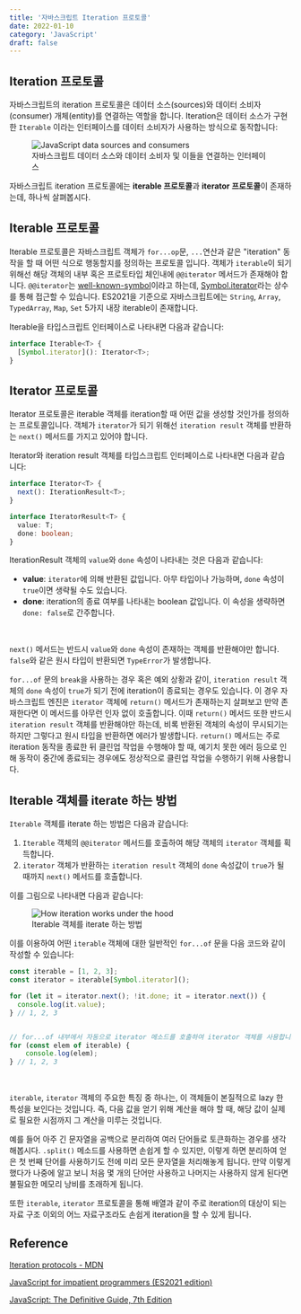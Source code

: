 ```yaml
---
title: '자바스크립트 Iteration 프로토콜'
date: 2022-01-10
category: 'JavaScript'
draft: false
---
```


## Iteration 프로토콜

자바스크립트의 iteration 프로토콜은 데이터 소스(sources)와 데이터 소비자(consumer) 개체(entity)를 연결하는 역할을 합니다. Iteration은 데이터 소스가 구현한 `Iterable` 이라는 인터페이스를 데이터 소비자가 사용하는 방식으로 동작합니다:

<figure>
    <img src="https://cdn.jsdelivr.net/gh/jaehyeon48/jaehyeon48.github.io@master/assets/images/javascript/iterator-protocol/data-sources-and-consumers.png" alt="JavaScript data sources and consumers">
    <figcaption>자바스크립트 데이터 소스와 데이터 소비자 및 이들을 연결하는 인터페이스</figcaption>
</figure>

자바스크립트 iteration 프로토콜에는 **iterable 프로토콜**과 **iterator 프로토콜**이 존재하는데, 하나씩 살펴봅시다.

## Iterable 프로토콜

Iterable 프로토콜은 자바스크립트 객체가 `for...op`문, `...`연산과 같은 "iteration" 동작을 할 때 어떤 식으로 행동할지를 정의하는 프로토콜 입니다. 객체가 `iterable`이 되기 위해선 해당 객체의 내부 혹은 프로토타입 체인내에 `@@iterator` 메서드가 존재해야 합니다. `@@iterator`는 [well-known-symbol](https://tc39.es/ecma262/#sec-well-known-symbols)이라고 하는데, [Symbol.iterator](https://developer.mozilla.org/en-US/docs/Web/JavaScript/Reference/Global_Objects/Symbol/iterator)라는 상수를 통해 접근할 수 있습니다. ES2021을 기준으로 자바스크립트에는 `String`, `Array`, `TypedArray`, `Map`, `Set` 5가지 내장 iterable이 존재합니다.

Iterable을 타입스크립트 인터페이스로 나타내면 다음과 같습니다:

```ts
interface Iterable<T> {
  [Symbol.iterator](): Iterator<T>;
}
```

## Iterator 프로토콜

Iterator 프로토콜은 iterable 객체를 iteration할 때 어떤 값을 생성할 것인가를 정의하는 프로토콜입니다. 객체가 `iterator`가 되기 위해선 `iteration result` 객체를 반환하는 `next()` 메서드를 가지고 있어야 합니다.

Iterator와 iteration result 객체를 타입스크립트 인터페이스로 나타내면 다음과 같습니다:

```ts
interface Iterator<T> {
  next(): IterationResult<T>;
}

interface IteratorResult<T> {
  value: T;
  done: boolean;
}
```

IterationResult 객체의 `value`와 `done` 속성이 나타내는 것은 다음과 같습니다:

- **value**: `iterator`에 의해 반환된 값입니다. 아무 타입이나 가능하며, `done` 속성이 `true`이면 생략될 수도 있습니다.
- **done**: iteration의 종료 여부를 나타내는 boolean 값입니다. 이 속성을 생략하면 `done: false`로 간주합니다.

<br />

`next()` 메서드는 반드시 `value`와 `done` 속성이 존재하는 객체를 반환해야만 합니다. `false`와 같은 원시 타입이 반환되면 `TypeError`가 발생합니다.

`for...of` 문의 `break`을 사용하는 경우 혹은 예외 상황과 같이, `iteration result` 객체의 `done` 속성이 `true`가 되기 전에 iteration이 종료되는 경우도 있습니다. 이 경우 자바스크립트 엔진은 `iterator` 객체에 `return()` 메서드가 존재하는지 살펴보고 만약 존재한다면 이 메서드를 아무런 인자 없이 호출합니다. 이때 `return()` 메서드 또한 반드시 `iteration result` 객체를 반환해야만 하는데, 비록 반환된 객체의 속성이 무시되기는 하지만 그렇다고 원시 타입을 반환하면 에러가 발생합니다. `return()` 메서드는 주로 iteration 동작을 종료한 뒤 클린업 작업을 수행해야 할 때, 예기치 못한 에러 등으로 인해 동작이 중간에 종료되는 경우에도 정상적으로 클린업 작업을 수행하기 위해 사용합니다.

## Iterable 객체를 iterate 하는 방법

`Iterable` 객체를 iterate 하는 방법은 다음과 같습니다:

1. `Iterable` 객체의 `@@iterator` 메서드를 호출하여 해당 객체의 `iterator` 객체를 획득합니다.
2. `iterator` 객체가 반환하는 `iteration result` 객체의 `done` 속성값이 `true`가 될 때까지 `next()` 메서드를 호출합니다.

이를 그림으로 나타내면 다음과 같습니다:

<figure>
    <img src="https://cdn.jsdelivr.net/gh/jaehyeon48/jaehyeon48.github.io@master/assets/images/javascript/iterator-protocol/how_iteration_works_under_the_hood.png" alt="How iteration works under the hood">
    <figcaption>Iterable 객체를 iterate 하는 방법</figcaption>
</figure>

이를 이용하여 어떤 `iterable` 객체에 대한 일반적인 `for...of` 문을 다음 코드와 같이 작성할 수 있습니다:

```js
const iterable = [1, 2, 3];
const iterator = iterable[Symbol.iterator]();

for (let it = iterator.next(); !it.done; it = iterator.next()) {
  console.log(it.value);
} // 1, 2, 3


// for...of 내부에서 자동으로 iterator 메소드를 호출하여 iterator 객체를 사용합니다
for (const elem of iterable) {
    console.log(elem);
} // 1, 2, 3
```

<br />

`iterable`, `iterator` 객체의 주요한 특징 중 하나는, 이 객체들이 본질적으로 lazy 한 특성을 보인다는 것입니다. 즉, 다음 값을 얻기 위해 계산을 해야 할 때, 해당 값이 실제로 필요한 시점까지 그 계산을 미루는 것입니다.

예를 들어 아주 긴 문자열을 공백으로 분리하여 여러 단어들로 토큰화하는 경우를 생각해봅시다. `.split()` 메소드를 사용하면 손쉽게 할 수 있지만, 이렇게 하면 분리하여 얻은 첫 번째 단어를 사용하기도 전에 미리 모든 문자열을 처리해놓게 됩니다. 만약 이렇게 했다가 나중에 알고 보니 처음 몇 개의 단어만 사용하고 나머지는 사용하지 않게 된다면 불필요한 메모리 낭비를 초래하게 됩니다.

또한 `iterable`, `iterator` 프로토콜을 통해 배열과 같이 주로 iteration의 대상이 되는 자료 구조 이외의 어느 자료구조라도 손쉽게 iteration을 할 수 있게 됩니다.

## Reference

[Iteration protocols - MDN](https://developer.mozilla.org/en-US/docs/Web/JavaScript/Reference/Iteration_protocols)

[JavaScript for impatient programmers (ES2021 edition)](https://exploringjs.com/impatient-js/)

[JavaScript: The Definitive Guide, 7th Edition](https://www.oreilly.com/library/view/javascript-the-definitive/9781491952016/)